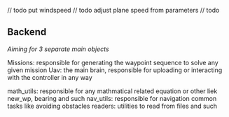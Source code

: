 // todo put windspeed
// todo adjust plane speed from parameters
// todo 


## Backend

*Aiming for 3 separate main objects*

Missions: responsible for generating the waypoint sequence to solve any given mission
Uav: the main brain, responsible for uploading or interacting with the controller in any way

math_utils: responsible for any mathmatical related equation or other liek new_wp, bearing and such
nav_utils: responsible for navigation common tasks like avoiding obstacles
readers: utilities to read from files and such